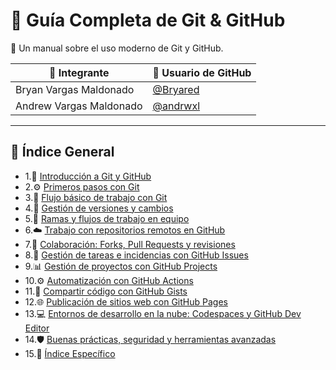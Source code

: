 # 🧠 Guía Completa de Git & GitHub

📘 Un manual sobre el uso moderno de Git y GitHub.  

| 🎯 Integrante                | 🔨 Usuario de GitHub                            |
|-----------------------------|-------------------------------------------------|
| Bryan Vargas Maldonado      | [@Bryared](https://github.com/Bryared)         |
| Andrew Vargas Maldonado     | [@andrwxl](https://github.com/andrwxl)         |


---

## 🧭 Índice General

- 1.📌 [Introducción a Git y GitHub](Documentos/01-introduccion.md)
- 2.⚙️ [Primeros pasos con Git](Documentos/02-primeros-pasos.md)
- 3.🧱 [Flujo básico de trabajo con Git](Documentos/03-flujo-basico.md)
- 4.🔁 [Gestión de versiones y cambios](Documentos/04-gestion-versiones.md)
- 5.🌿 [Ramas y flujos de trabajo en equipo](Documentos/05-ramas-flujos.md)
- 6.☁️ [Trabajo con repositorios remotos en GitHub](Documentos/06-repos-remotos.md)
- 7.🤝 [Colaboración: Forks, Pull Requests y revisiones](Documentos/07-colaboracion.md)
- 8.🐞 [Gestión de tareas e incidencias con GitHub Issues](Documentos/08-issues.md)
- 9.📊 [Gestión de proyectos con GitHub Projects](Documentos/09-proyectos.md)
- 10.⚙️ [Automatización con GitHub Actions](Documentos/10-automatizacion.md)
- 11.📄 [Compartir código con GitHub Gists](Documentos/11-gists.md)
- 12.🌐 [Publicación de sitios web con GitHub Pages](Documentos/12-publicacion.md)
- 13.💻 [Entornos de desarrollo en la nube: Codespaces y GitHub Dev Editor](Documentos/13-codespaces.md)
- 14.🛡️ [Buenas prácticas, seguridad y herramientas avanzadas](Documentos/14-buenas-practicas.md)
- 15.🧭 [Índice Específico](Documentos/indice-detallado.md)
